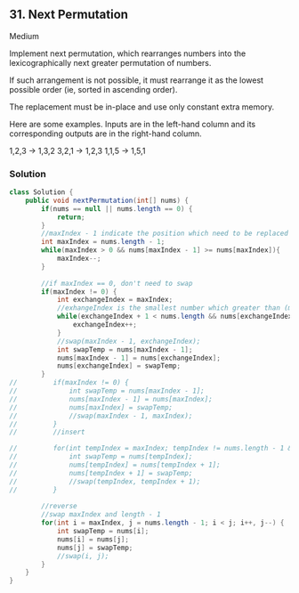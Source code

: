## 31. Next Permutation

Medium

Implement next permutation, which rearranges numbers into the lexicographically next greater permutation of numbers.

If such arrangement is not possible, it must rearrange it as the lowest possible order (ie, sorted in ascending order).

The replacement must be in-place and use only constant extra memory.

Here are some examples. Inputs are in the left-hand column and its corresponding outputs are in the right-hand column.

1,2,3 → 1,3,2
3,2,1 → 1,2,3
1,1,5 → 1,5,1

### Solution
```Java
class Solution {
    public void nextPermutation(int[] nums) {
        if(nums == null || nums.length == 0) {
            return;
        }
        //maxIndex - 1 indicate the position which need to be replaced for next permutation
        int maxIndex = nums.length - 1;
        while(maxIndex > 0 && nums[maxIndex - 1] >= nums[maxIndex]){
            maxIndex--;
        }
        
        //if maxIndex == 0, don't need to swap
        if(maxIndex != 0) {
            int exchangeIndex = maxIndex;
            //exhangeIndex is the smallest number which greater than (maxIndex - 1)
            while(exchangeIndex + 1 < nums.length && nums[exchangeIndex + 1] > nums[maxIndex - 1]) {
                exchangeIndex++;
            }
            //swap(maxIndex - 1, exchangeIndex);
            int swapTemp = nums[maxIndex - 1];
            nums[maxIndex - 1] = nums[exchangeIndex];
            nums[exchangeIndex] = swapTemp;
        }
//         if(maxIndex != 0) {
//             int swapTemp = nums[maxIndex - 1];
//             nums[maxIndex - 1] = nums[maxIndex];
//             nums[maxIndex] = swapTemp;
//             //swap(maxIndex - 1, maxIndex);
//         }
//         //insert

//         for(int tempIndex = maxIndex; tempIndex != nums.length - 1 && nums[tempIndex] < nums[tempIndex + 1]; tempIndex++) {
//             int swapTemp = nums[tempIndex];
//             nums[tempIndex] = nums[tempIndex + 1];
//             nums[tempIndex + 1] = swapTemp;
//             //swap(tempIndex, tempIndex + 1);
//         }
            
        //reverse
        //swap maxIndex and length - 1
        for(int i = maxIndex, j = nums.length - 1; i < j; i++, j--) {
            int swapTemp = nums[i];
            nums[i] = nums[j];
            nums[j] = swapTemp;
            //swap(i, j);
        }
    }
}
```
